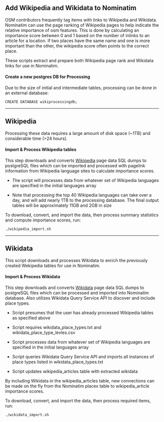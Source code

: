 ## Add Wikipedia and Wikidata to Nominatim

OSM contributors frequently tag items with links to Wikipedia and Wikidata. Nominatim can use the page ranking of Wikipedia pages to help indicate the relative importance of osm features. This is done by calculating an importance score between 0 and 1 based on the number of inlinks to an article for a location. If two places have the same name and one is more important than the other, the wikipedia score often points to the correct place. 

These scripts extract and prepare both Wikipedia page rank and Wikidata links for use in Nominatim.  

#### Create a new postgres DB for Processing

Due to the size of initial and intermediate tables, processing can be done in an external database:
```
CREATE DATABASE wikiprocessingdb;
```
---
Wikipedia
---  

Processing these data requires a large amount of disk space (~1TB) and considerable time (>24 hours).

#### Import & Process Wikipedia tables

This step downloads and converts [Wikipedia](https://dumps.wikimedia.org/) page data SQL dumps to postgreSQL files which can be imported and processed with pagelink information from Wikipedia language sites to calculate importance scores.

- The script will processes data from whatever set of Wikipedia languages are specified in the initial languages array

- Note that processing the top 40 Wikipedia languages can take over a day, and will add nearly 1TB to the processing database. The final output tables will be approximately 11GB and 2GB in size

To download, convert, and import the data, then process summary statistics and compute importance scores, run:
```
./wikipedia_import.sh
```
---
Wikidata
---

This script downloads and processes Wikidata to enrich the previously created Wekipedia tables for use in Nominatim.

#### Import & Process Wikidata

This step downloads and converts [Wikidata](https://dumps.wikimedia.org/wikidatawiki/) page data SQL dumps to postgreSQL files which can be processed and imported into Nominatim database. Also utilizes Wikidata Query Service API to discover and include place types.

- Script presumes that the user has already processed Wikipedia tables as specified above

- Script requires wikidata_place_types.txt and wikidata_place_type_levles.csv

- Script processes data from whatever set of Wikipedia languages are specified in the initial languages array

- Script queries Wikidata Query Service API and imports all instances of place types listed in wikidata_place_types.txt

- Script updates wikipedia_articles table with extracted wikidata 

By including Wikidata in the wikipedia_articles table, new connections can be made on the fly from the Nominatim placex table to wikipedia_article importance scores. 

To download, convert, and import the data, then process required items, run:
``` 
./wikidata_import.sh
```
